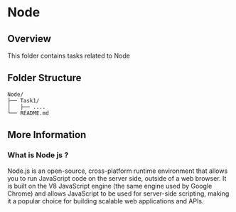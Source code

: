 
# Node 

## Overview
This folder contains tasks related to Node

## Folder Structure
```
Node/
├── Task1/
│   ├── ....
└── README.md
```

## More Information

### What is Node js ?
Node.js is an open-source, cross-platform runtime environment that allows you to run JavaScript code on the server side, outside of a web browser. It is built on the V8 JavaScript engine (the same engine used by Google Chrome) and allows JavaScript to be used for server-side scripting, making it a popular choice for building scalable web applications and APIs.